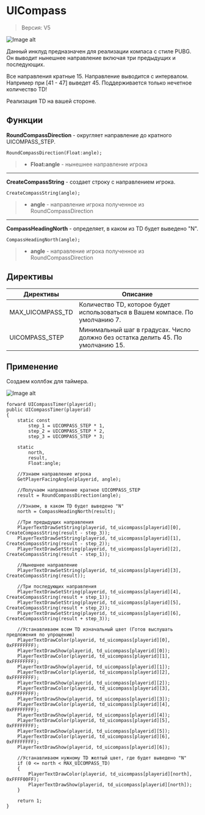 # UICompass 

> Версия: V5

![Image alt](http://tscars.narod.ru/p-w/new/N.png)

Данный инклуд предназначен для реализации компаса с стиле PUBG. Он выводит нынешнее направление включая три предыдущих и последующих. 

Все направления кратные 15. Направление выводится с интервалом. Например при [41 - 47] выведет 45. Поддерживается только нечетное количество TD!

Реализация TD на вашей стороне.

Функции
---------

**RoundCompassDirection** - округляет направление до кратного UICOMPASS_STEP.

```pawn
RoundCompassDirection(Float:angle);
```

> * **Float:angle** - нынешнее направление игрока

---------

**CreateCompassString** - создает строку с направлением игрока.

```pawn
CreateCompassString(angle);
```

> * **angle** - направление игрока полученное из RoundCompassDirection

---------

**CompassHeadingNorth** - определяет, в каком из TD будет выведено "N".

```pawn
CompassHeadingNorth(angle);
```

> * **angle** - направление игрока полученное из RoundCompassDirection

Директивы
---------

| Директивы | Описание | 
| ------------- |------------------|
| MAX_UICOMPASS_TD | Количество TD, которое будет использоваться в Вашем компасе. По умолчанию 7. |
| UICOMPASS_STEP | Минимальный шаг в градусах. Число должно без остатка делить 45. По умолчанию 15. |

Применение
---------

Создаем коллбэк для таймера.

![Image alt](http://tscars.narod.ru/p-w/new/compass.png)

```pawn
forward UICompassTimer(playerid);
public UICompassTimer(playerid)
{
    static const
        step_1 = UICOMPASS_STEP * 1,
        step_2 = UICOMPASS_STEP * 2,
        step_3 = UICOMPASS_STEP * 3;
        
    static
        north,
        result,
        Float:angle;

    //Узнаем направление игрока
    GetPlayerFacingAngle(playerid, angle);

    //Получаем направление кратное UICOMPASS_STEP
    result = RoundCompassDirection(angle);

    //Узнаем, в каком TD будет выведено "N"
    north = CompassHeadingNorth(result);

    //Три предыдущих направления
    PlayerTextDrawSetString(playerid, td_uicompass[playerid][0], CreateCompassString(result - step_3));
    PlayerTextDrawSetString(playerid, td_uicompass[playerid][1], CreateCompassString(result - step_2));
    PlayerTextDrawSetString(playerid, td_uicompass[playerid][2], CreateCompassString(result - step_1));

    //Нынешнее направление
    PlayerTextDrawSetString(playerid, td_uicompass[playerid][3], CreateCompassString(result));

    //Три последующих направления
    PlayerTextDrawSetString(playerid, td_uicompass[playerid][4], CreateCompassString(result + step_1));
    PlayerTextDrawSetString(playerid, td_uicompass[playerid][5], CreateCompassString(result + step_2));
    PlayerTextDrawSetString(playerid, td_uicompass[playerid][6], CreateCompassString(result + step_3));

    //Устанавливаем всем TD изначальный цвет (Готов выслушать предложения по упрощению)
    PlayerTextDrawColor(playerid, td_uicompass[playerid][0], 0xFFFFFFFF);
    PlayerTextDrawShow(playerid, td_uicompass[playerid][0]);
    PlayerTextDrawColor(playerid, td_uicompass[playerid][1], 0xFFFFFFFF);
    PlayerTextDrawShow(playerid, td_uicompass[playerid][1]);
    PlayerTextDrawColor(playerid, td_uicompass[playerid][2], 0xFFFFFFFF);
    PlayerTextDrawShow(playerid, td_uicompass[playerid][2]);
    PlayerTextDrawColor(playerid, td_uicompass[playerid][3], 0xFFFFFFFF);
    PlayerTextDrawShow(playerid, td_uicompass[playerid][3]);
    PlayerTextDrawColor(playerid, td_uicompass[playerid][4], 0xFFFFFFFF);
    PlayerTextDrawShow(playerid, td_uicompass[playerid][4]);
    PlayerTextDrawColor(playerid, td_uicompass[playerid][5], 0xFFFFFFFF);
    PlayerTextDrawShow(playerid, td_uicompass[playerid][5]);
    PlayerTextDrawColor(playerid, td_uicompass[playerid][6], 0xFFFFFFFF);
    PlayerTextDrawShow(playerid, td_uicompass[playerid][6]);
    
    //Устанавливаем нужному TD желтый цвет, где будет выведено "N"
    if (0 <= north < MAX_UICOMPASS_TD)
    {
        PlayerTextDrawColor(playerid, td_uicompass[playerid][north], 0xFFFF00FF);
        PlayerTextDrawShow(playerid, td_uicompass[playerid][north]);
    }

    return 1;
}
```
